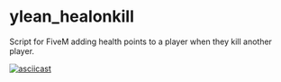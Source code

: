 # ylean_healonkill
Script for FiveM adding health points to a player when they kill another player.

[![asciicast](https://i.imgur.com/GFlL5Xy.png)](https://streamable.com/7lulea)
